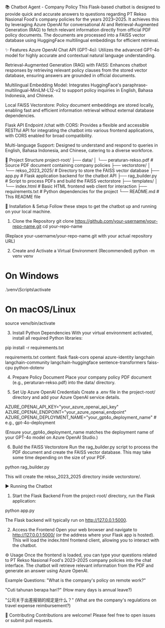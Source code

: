📚 Chatbot Agent - Company Policy
This Flask-based chatbot is designed to provide quick and accurate answers to questions regarding PT Rekso Nasional Food's company policies for the years 2023–2025. It achieves this by leveraging Azure OpenAI for conversational AI and Retrieval-Augmented Generation (RAG) to fetch relevant information directly from official PDF policy documents. The documents are processed into a FAISS vector database using HuggingFace multilingual embeddings for efficient retrieval.

✨ Features
Azure OpenAI Chat API (GPT-4o): Utilizes the advanced GPT-4o model for highly accurate and contextual natural language understanding.

Retrieval-Augmented Generation (RAG) with FAISS: Enhances chatbot responses by retrieving relevant policy clauses from the stored vector database, ensuring answers are grounded in official documents.

Multilingual Embedding Model: Integrates HuggingFace's paraphrase-multilingual-MiniLM-L12-v2 to support policy inquiries in English, Bahasa Indonesia, and Chinese.

Local FAISS Vectorstore: Policy document embeddings are stored locally, enabling fast and efficient information retrieval without external database dependencies.

Flask API Endpoint /chat with CORS: Provides a flexible and accessible RESTful API for integrating the chatbot into various frontend applications, with CORS enabled for broad compatibility.

Multi-language Support: Designed to understand and respond to queries in English, Bahasa Indonesia, and Chinese, catering to a diverse workforce.

📂 Project Structure
project-root/
├── data/
│   └── peraturan-rekso.pdf    # Source PDF document containing company policies
├── vectorstore/
│   └── rekso_2023_2025/       # Directory to store the FAISS vector database
├── app.py                     # Flask application backend for the chatbot API
├── rag_builder.py             # Script to process PDFs and build the FAISS vectorstore
├── templates/
│   └── index.html             # Basic HTML frontend web client for interaction
├── requirements.txt           # Python dependencies for the project
└── README.md                  # This README file

🚀 Installation & Setup
Follow these steps to get the chatbot up and running on your local machine.

1. Clone the Repository
git clone https://github.com/your-username/your-repo-name.git
cd your-repo-name

(Replace your-username/your-repo-name.git with your actual repository URL)

2. Create and Activate a Virtual Environment (Recommended)
python -m venv venv
# On Windows
.\venv\Scripts\activate
# On macOS/Linux
source venv/bin/activate

3. Install Python Dependencies
With your virtual environment activated, install all required Python libraries:

pip install -r requirements.txt

requirements.txt content:
flask
flask-cors
openai
azure-identity
langchain
langchain-community
langchain-huggingface
sentence-transformers
faiss-cpu
python-dotenv

4. Prepare Policy Document
Place your company policy PDF document (e.g., peraturan-rekso.pdf) into the data/ directory.

5. Set Up Azure OpenAI Credentials
Create a .env file in the project-root/ directory and add your Azure OpenAI service details.

AZURE_OPENAI_API_KEY="your_azure_openai_api_key"
AZURE_OPENAI_ENDPOINT="your_azure_openai_endpoint"
AZURE_OPENAI_DEPLOYMENT_NAME="your_gpt4o_deployment_name" # e.g., gpt-4o-deployment

(Ensure your_gpt4o_deployment_name matches the deployment name of your GPT-4o model on Azure OpenAI Studio.)

6. Build the FAISS Vectorstore
Run the rag_builder.py script to process the PDF document and create the FAISS vector database. This may take some time depending on the size of your PDF.

python rag_builder.py

This will create the rekso_2023_2025 directory inside vectorstore/.

▶️ Running the Chatbot
1. Start the Flask Backend
From the project-root/ directory, run the Flask application:

python app.py

The Flask backend will typically run on http://127.0.0.1:5000.

2. Access the Frontend
Open your web browser and navigate to http://127.0.0.1:5000/ (or the address where your Flask app is hosted). This will load the index.html frontend client, allowing you to interact with the chatbot.

⚙️ Usage
Once the frontend is loaded, you can type your questions related to PT Rekso Nasional Food's 2023–2025 company policies into the chat interface. The chatbot will retrieve relevant information from the PDF and generate an answer using Azure OpenAI.

Example Questions:
"What is the company's policy on remote work?"

"Cuti tahunan berapa hari?" (How many days is annual leave?)

"公司关于出差报销的规定是什么？" (What are the company's regulations on travel expense reimbursement?)

🤝 Contributing
Contributions are welcome! Please feel free to open issues or submit pull requests.